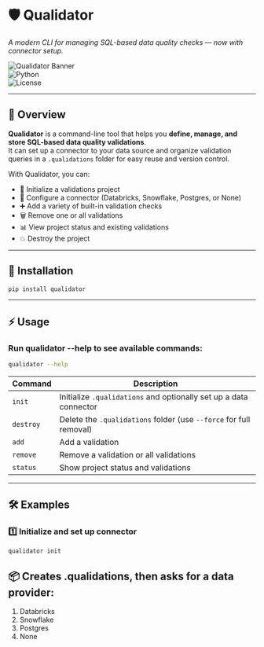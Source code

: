 # 🛡️ Qualidator  
*A modern CLI for managing SQL-based data quality checks — now with connector setup.*

![Qualidator Banner](https://img.shields.io/badge/version-0.1.0-blue?style=for-the-badge)  
![Python](https://img.shields.io/badge/python-3.8%2B-brightgreen?style=for-the-badge)  
![License](https://img.shields.io/badge/license-MIT-lightgrey?style=for-the-badge)

---

## 📌 Overview
**Qualidator** is a command-line tool that helps you **define, manage, and store SQL-based data quality validations**.  
It can set up a connector to your data source and organize validation queries in a `.qualidations` folder for easy reuse and version control.

With Qualidator, you can:
- 📂 Initialize a validations project
- 🔌 Configure a connector (Databricks, Snowflake, Postgres, or None)
- ➕ Add a variety of built-in validation checks
- 🗑 Remove one or all validations
- 📊 View project status and existing validations
- 💥 Destroy the project

---

## 🚀 Installation

```bash
pip install qualidator
```
---

## ⚡ Usage
### Run qualidator --help to see available commands:
```bash
qualidator --help
```

| Command  | Description                                                            |
|----------|------------------------------------------------------------------------|
| `init`   | Initialize `.qualidations` and optionally set up a data connector      |
| `destroy`| Delete the `.qualidations` folder (use `--force` for full removal)     |
| `add`    | Add a validation                                                       |
| `remove` | Remove a validation or all validations                                 |
| `status` | Show project status and validations                                    |

---

## 🛠 Examples
### 1️⃣ Initialize and set up connector
```bash
qualidator init
```
## 📦 Creates .qualidations, then asks for a data provider:
1. Databricks
2. Snowflake
3. Postgres
4. None





